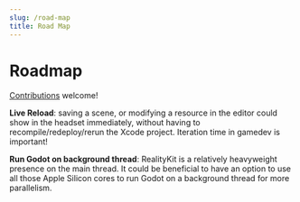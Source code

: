 ```yaml
---
slug: /road-map
title: Road Map
---
```


# Roadmap

[Contributions](https://github.com/kevinw/GodotVision) welcome!

**Live Reload**: saving a scene, or modifying a resource in the editor could show in the headset immediately, without having to recompile/redeploy/rerun the Xcode project. Iteration time in gamedev is important!

**Run Godot on background thread**: RealityKit is a relatively heavyweight presence on the main thread. It could be beneficial to have an option to use all those Apple Silicon cores to run Godot on a background thread for more parallelism.
